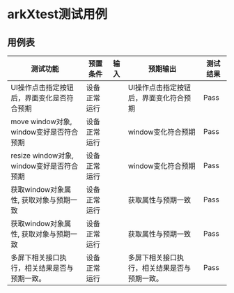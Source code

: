 # arkXtest测试用例

## 用例表

| 测试功能                            |预置条件|输入|预期输出|测试结果|
|---------------------------------|--------------------------------|--------------------------------|--------------------------------|--------------------------------|
| UI操作点击指定按钮后，界面变化是否符合预期          |	设备正常运行|		|UI操作点击指定按钮后，界面变化符合预期|Pass|
| move window对象, window变好是否符合预期   |	设备正常运行|		|window变化符合预期|Pass|
| resize window对象, window变好是否符合预期 |	设备正常运行|		|window变化符合预期|Pass|
| 获取window对象属性, 获取对象与预期一致         |	设备正常运行|		|获取属性与预期一致|Pass|
| 获取window对象属性, 获取对象与预期一致         |	设备正常运行|		|获取属性与预期一致|Pass|
| 多屏下相关接口执行，相关结果是否与预期一致。          |	设备正常运行|		|多屏下相关接口执行，相关结果是否与预期一致。 |Pass|